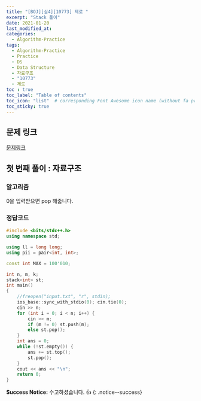 ```yaml
---
title: "[BOJ][실4][10773] 제로 "
excerpt: "Stack 풀이"
date: 2021-01-20
last_modified_at:
categories:
  - Algorithm-Practice
tags:
  - Algorithm-Practice
  - Practice
  - DS
  - Data Structure
  - 자료구조
  - "10773"
  - 제로
toc : true
toc_label: "Table of contents"
toc_icon: "list"  # corresponding Font Awesome icon name (without fa prefix)
toc_sticky: true
---
```


## 문제 링크

[문제링크](https://www.acmicpc.net/problem/13305)  

## 첫 번째 풀이 : 자료구조 

### 알고리즘

0을 입력받으면 pop 해줍니다.  

### 정답코드  

```cpp
#include <bits/stdc++.h>
using namespace std;

using ll = long long;
using pii = pair<int, int>;

const int MAX = 100'010;

int n, m, k;
stack<int> st;
int main()
{
    //freopen("input.txt", "r", stdin);
    ios_base::sync_with_stdio(0); cin.tie(0);
    cin >> n;
    for (int i = 0; i < n; i++) {
        cin >> m;
        if (m != 0) st.push(m);
        else st.pop();
    }
    int ans = 0;
    while (!st.empty()) {
        ans += st.top();
        st.pop();
    }
    cout << ans << "\n";
    return 0;
}

```


**Success Notice:**
수고하셨습니다. :+1:
{: .notice--success}